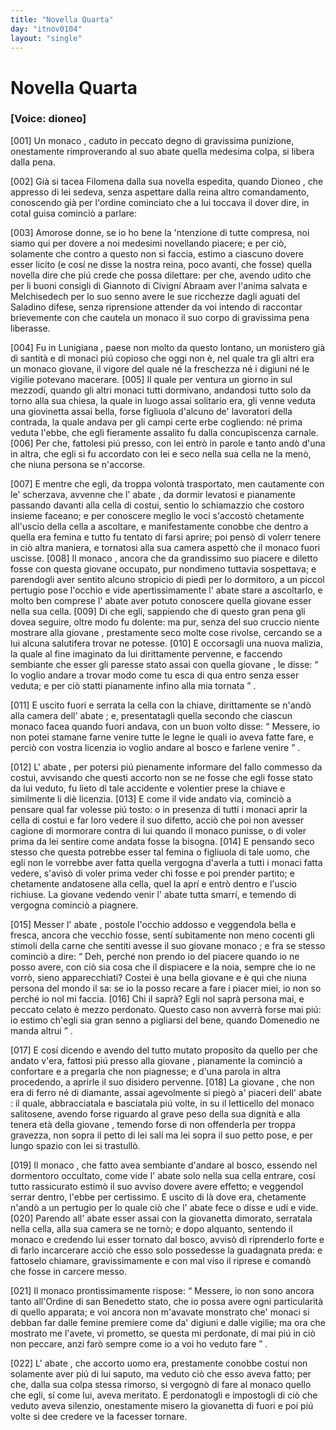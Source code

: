 ```yaml
---
title: "Novella Quarta"
day: "itnov0104"
layout: "single"
---
```

<div id="nov0104" type="novella" who="dioneo">
 <h1>
  Novella Quarta
 </h1>
 <p>
  <h3>
   [Voice: dioneo]
  </h3>
 </p>
 <argument>
  <p>
   <a name="p01040001">
    [001]
   </a>
   Un
   <name persref="monaco-0104" type="person">
    monaco
   </name>
   , caduto in peccato degno di gravissima punizione, onestamente rimproverando al suo
   <name persref="abate-0104" type="person">
    abate
   </name>
   quella medesima colpa, si libera dalla pena.
  </p>
 </argument>
 <div3 type="commentary" who="author">
  <p>
   <a name="p01040002">
    [002]
   </a>
   Gi&agrave; si tacea
   <name persref="filomena" type="person">
    Filomena
   </name>
   dalla sua novella espedita, quando
   <name persref="dioneo" type="person">
    Dioneo
   </name>
   , che appresso di lei sedeva, senza aspettare dalla reina altro comandamento, conoscendo gi&agrave; per l'ordine cominciato che a lui toccava il dover dire, in cotal guisa cominci&ograve; a parlare:
  </p>
 </div3>
 <div3 type="commentary" who="dioneo">
  <p>
   <a name="p01040003">
    [003]
   </a>
   Amorose donne, se io ho bene la 'ntenzione di tutte compresa, noi siamo qui per dovere a noi medesimi novellando piacere; e per ci&ograve;, solamente che contro a questo non si faccia, estimo a ciascuno dovere esser licito (e cos&iacute; ne disse la nostra reina, poco avanti, che fosse) quella novella dire che pi&uacute; crede che possa dilettare: per che, avendo udito che per li buoni consigli di
   <name persref="giannottocivigni" type="person">
    Giannoto di Civign&iacute;
   </name>
   <name persref="abraam" type="person">
    Abraam
   </name>
   aver l'anima salvata e
   <name persref="melchisedech" type="person">
    Melchisedech
   </name>
   per lo suo senno avere le sue ricchezze dagli aguati del
   <name persref="saladino" type="person">
    Saladino
   </name>
   difese, senza riprensione attender da voi intendo di raccontar brievemente con che cautela un monaco il suo corpo di gravissima pena liberasse.
  </p>
 </div3>
 <p>
  <a name="p01040004">
   [004]
  </a>
  Fu in
  <name placeref="lunigiana" type="place">
   Lunigiana
  </name>
  , paese non molto da questo lontano, un
  <name placeref="monistero-0104" type="place">
   monistero
  </name>
  gi&agrave; di santit&agrave; e di monaci pi&uacute; copioso che oggi non &egrave;, nel quale tra gli altri era un
  <name persref="monaco-0104" type="person">
   monaco
  </name>
  giovane, il vigore del quale n&eacute; la freschezza n&eacute; i digiuni n&eacute; le vigilie potevano macerare.
  <a name="p01040005">
   [005]
  </a>
  Il quale per ventura un giorno in sul mezzod&iacute;, quando gli altri monaci tutti dormivano, andandosi tutto solo da torno alla sua chiesa, la quale in luogo assai solitario era, gli venne veduta una
  <name persref="giovinetta-0104" type="person">
   giovinetta
  </name>
  assai bella, forse figliuola d'alcuno de' lavoratori della contrada, la quale andava per gli campi certe erbe cogliendo: n&eacute; prima veduta l'ebbe, che egli fieramente assalito fu dalla concupiscenza carnale.
  <a name="p01040006">
   [006]
  </a>
  Per che, fattolesi pi&uacute; presso, con lei entr&ograve; in parole e tanto and&ograve; d'una in altra, che egli si fu accordato con lei e seco nella sua cella ne la men&ograve;, che niuna persona se n'accorse.
 </p>
 <p>
  <a name="p01040007">
   [007]
  </a>
  E mentre che egli, da troppa volont&agrave; trasportato, men cautamente con le' scherzava, avvenne che l'
  <name persref="abate-0104" type="person">
   abate
  </name>
  , da dormir levatosi e pianamente passando davanti alla cella di costui, sentio lo schiamazzio che costoro insieme faceano; e per conoscere meglio le voci s'accost&ograve; chetamente all'uscio della cella a ascoltare, e manifestamente conobbe che dentro a quella era femina e tutto fu tentato di farsi aprire; poi pens&ograve; di volerr tenere in ci&ograve; altra maniera, e tornatosi alla sua camera aspett&ograve; che il
  <name persref="monaco-0104" type="person">
   monaco
  </name>
  fuori uscisse.
  <a name="p01040008">
   [008]
  </a>
  Il
  <name persref="monaco-0104" type="person">
   monaco
  </name>
  , ancora che da grandissimo suo piacere e diletto fosse con questa
  <name persref="giovinetta-0104" type="person">
   giovane
  </name>
  occupato, pur nondimeno tuttavia sospettava; e parendogli aver sentito alcuno stropicio di piedi per lo dormitoro, a un piccol pertugio pose l'occhio e vide apertissimamente l'
  <name persref="abate-0104" type="person">
   abate
  </name>
  stare a ascoltarlo, e molto ben comprese l'
  <name persref="abate-0104" type="person">
   abate
  </name>
  aver potuto conoscere quella
  <name persref="giovinetta-0104" type="person">
   giovane
  </name>
  esser nella sua cella.
  <a name="p01040009">
   [009]
  </a>
  Di che egli, sappiendo che di questo gran pena gli dovea seguire, oltre modo fu dolente: ma pur, senza del suo cruccio niente mostrare alla
  <name persref="giovinetta-0104" type="person">
   giovane
  </name>
  , prestamente seco molte cose rivolse, cercando se a lui alcuna salutifera trovar ne potesse.
  <a name="p01040010">
   [010]
  </a>
  E occorsagli una nuova malizia, la quale al fine imaginato da lui dirittamente pervenne, e faccendo sembiante che esser gli paresse stato assai con quella
  <name persref="giovinetta-0104" type="person">
   giovane
  </name>
  , le disse:
  <q direct="unspecified" who="monaco-0104">
   Io voglio andare a trovar modo come tu esca di qua entro senza esser veduta; e per ci&ograve; statti pianamente infino alla mia tornata
  </q>
  .
 </p>
 <p>
  <a name="p01040011">
   [011]
  </a>
  E uscito fuori e serrata la cella con la chiave, dirittamente se n'and&ograve; alla camera dell'
  <name persref="abate-0104" type="person">
   abate
  </name>
  ; e, presentatagli quella secondo che ciascun monaco facea quando fuori andava, con un buon volto disse:
  <q direct="unspecified" who="monaco-0104">
   Messere, io non potei stamane farne venire tutte le legne le quali io aveva fatte fare, e perci&ograve; con vostra licenzia io voglio andare al bosco e farlene venire
  </q>
  .
 </p>
 <p>
  <a name="p01040012">
   [012]
  </a>
  L'
  <name persref="abate-0104" type="person">
   abate
  </name>
  , per potersi pi&uacute; pienamente informare del fallo commesso da costui, avvisando che questi accorto non se ne fosse che egli fosse stato da lui veduto, fu lieto di tale accidente e volentier prese la chiave e similmente li di&egrave; licenzia.
  <a name="p01040013">
   [013]
  </a>
  E come il vide andato via, cominci&ograve; a pensare qual far volesse pi&uacute; tosto: o in presenza di tutti i monaci aprir la cella di costui e far loro vedere il suo difetto, acci&ograve; che poi non avesser cagione di mormorare contra di lui quando il
  <name persref="monaco-0104" type="person">
   monaco
  </name>
  punisse, o di voler prima da lei sentire come andata fosse la bisogna.
  <a name="p01040014">
   [014]
  </a>
  E pensando seco stesso che questa potrebbe esser tal femina o figliuola di tale uomo, che egli non le vorrebbe aver fatta quella vergogna d'averla a tutti i monaci fatta vedere, s'avis&ograve; di voler prima veder chi fosse e poi prender partito; e chetamente andatosene alla cella, quel la apr&iacute; e entr&ograve; dentro e l'uscio richiuse. La
  <name persref="giovinetta-0104" type="person">
   giovane
  </name>
  vedendo venir l'
  <name persref="abate-0104" type="person">
   abate
  </name>
  tutta smarr&iacute;, e temendo di vergogna cominci&ograve; a piagnere.
 </p>
 <p>
  <a name="p01040015">
   [015]
  </a>
  Messer l'
  <name persref="abate-0104" type="person">
   abate
  </name>
  , postole l'occhio addosso e veggendola bella e fresca, ancora che vecchio fosse, sent&iacute; subitamente non meno cocenti gli stimoli della carne che sentiti avesse il suo giovane
  <name persref="monaco-0104" type="person">
   monaco
  </name>
  ; e fra se stesso cominci&ograve; a dire:
  <q direct="unspecified" who="abate-0104">
   Deh, perch&eacute; non prendo io del piacere quando io ne posso avere, con ci&ograve; sia cosa che il dispiacere e la noia, sempre che io ne vorr&ograve;, sieno apparecchiati? Costei &egrave; una bella giovane e &egrave; qui che niuna persona del mondo il sa: se io la posso recare a fare i piacer miei, io non so perch&eacute; io nol mi faccia.
   <a name="p01040016">
    [016]
   </a>
   Chi il sapr&agrave;? Egli nol sapr&agrave; persona mai, e peccato celato &egrave; mezzo perdonato. Questo caso non avverr&agrave; forse mai pi&uacute;: io estimo ch'egli sia gran senno a pigliarsi del bene, quando Domenedio ne manda altrui
  </q>
  .
 </p>
 <p>
  <a name="p01040017">
   [017]
  </a>
  E cos&iacute; dicendo e avendo del tutto mutato proposito da quello per che andato v'era, fattosi pi&uacute; presso alla
  <name persref="giovinetta-0104" type="person">
   giovane
  </name>
  , pianamente la cominci&ograve; a confortare e a pregarla che non piagnesse; e d'una parola in altra procedendo, a aprirle il suo disidero pervenne.
  <a name="p01040018">
   [018]
  </a>
  La
  <name persref="giovinetta-0104" type="person">
   giovane
  </name>
  , che non era di ferro n&eacute; di diamante, assai agevolmente si pieg&ograve; a' piaceri dell'
  <name persref="abate-0104" type="person">
   abate
  </name>
  : il quale, abbracciatala e basciatala pi&uacute; volte, in su il letticello del
  <name persref="monaco-0104" type="person">
   monaco
  </name>
  salitosene, avendo forse riguardo al grave peso della sua dignit&agrave; e alla tenera et&agrave; della
  <name persref="giovinetta-0104" type="person">
   giovane
  </name>
  , temendo forse di non offenderla per troppa gravezza, non sopra il petto di lei sal&iacute; ma lei sopra il suo petto pose, e per lungo spazio con lei si trastull&ograve;.
 </p>
 <p>
  <a name="p01040019">
   [019]
  </a>
  Il
  <name persref="monaco-0104" type="person">
   monaco
  </name>
  , che fatto avea sembiante d'andare al bosco, essendo nel dormentoro occultato, come vide l'
  <name persref="abate-0104" type="person">
   abate
  </name>
  solo nella sua cella entrare, cos&iacute; tutto rassicurato estim&ograve; il suo avviso dovere avere effetto; e veggendol serrar dentro, l'ebbe per certissimo. E uscito di l&agrave; dove era, chetamente n'and&ograve; a un pertugio per lo quale ci&ograve; che l'
  <name persref="abate-0104" type="person">
   abate
  </name>
  fece o disse e ud&iacute; e vide.
  <a name="p01040020">
   [020]
  </a>
  Parendo all'
  <name persref="abate-0104" type="person">
   abate
  </name>
  esser assai con la
  <name persref="giovinetta-0104" type="person">
   giovanetta
  </name>
  dimorato, serratala nella cella, alla sua camera se ne torn&ograve;; e dopo alquanto, sentendo il
  <name persref="monaco-0104" type="person">
   monaco
  </name>
  e credendo lui esser tornato dal bosco, avvis&ograve; di riprenderlo forte e di farlo incarcerare acci&ograve; che esso solo possedesse la guadagnata preda: e fattoselo chiamare, gravissimamente e con mal viso il riprese e comand&ograve; che fosse in carcere messo.
 </p>
 <p>
  <a name="p01040021">
   [021]
  </a>
  Il
  <name persref="monaco-0104" type="person">
   monaco
  </name>
  prontissimamente rispose:
  <q direct="unspecified" who="monaco-0104">
   Messere, io non sono ancora tanto all'Ordine di san Benedetto stato, che io possa avere ogni particularit&agrave; di quello apparata; e voi ancora non m'avavate monstrato che' monaci si debban far dalle femine premiere come da' digiuni e dalle vigilie; ma ora che mostrato me l'avete, vi prometto, se questa mi perdonate, di mai pi&uacute; in ci&ograve; non peccare, anzi far&ograve; sempre come io a voi ho veduto fare
  </q>
  .
 </p>
 <p>
  <a name="p01040022">
   [022]
  </a>
  L'
  <name persref="abate-0104" type="person">
   abate
  </name>
  , che accorto uomo era, prestamente conobbe costui non solamente aver pi&uacute; di lui saputo, ma veduto ci&ograve; che esso aveva fatto; per che, dalla sua colpa stessa rimorso, si vergogn&ograve; di fare al
  <name persref="monaco-0104" type="person">
   monaco
  </name>
  quello che egli, s&iacute; come lui, aveva meritato. E perdonatogli e impostogli di ci&ograve; che veduto aveva silenzio, onestamente misero la
  <name persref="giovinetta-0104" type="person">
   giovanetta
  </name>
  di fuori e poi pi&uacute; volte si dee credere ve la facesser tornare.
 </p>
</div>